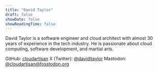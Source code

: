 ```yaml
---
title: "David Taylor"
draft: false
showDate: false
showReadingTime: false
---
```


David Taylor is a software engineer and cloud architect with almost 30 years of experience in the tech industry. He is passionate about cloud computing, software development, and martial arts.

GitHub: [cloudartisan](https://github.com/cloudartisan)
X (Twitter): [@davidltaylor](https://x.com/davidltaylor)
Mastodon: [@cloudartisan@fosstodon.org](https://fosstodon.org/@cloudartisan)
